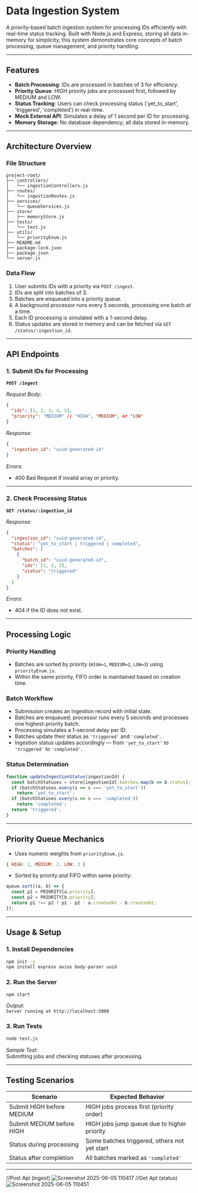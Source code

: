 # Data Ingestion System

A priority-based batch ingestion system for processing IDs efficiently with real-time status tracking. Built with Node.js and Express, storing all data in-memory for simplicity, this system demonstrates core concepts of batch processing, queue management, and priority handling.

---

## Features

- **Batch Processing**: IDs are processed in batches of 3 for efficiency.
- **Priority Queue**: HIGH priority jobs are processed first, followed by MEDIUM and LOW.
- **Status Tracking**: Users can check processing status ('yet_to_start', 'triggered', 'completed') in real-time.
- **Mock External API**: Simulates a delay of 1 second per ID for processing.
- **Memory Storage**: No database dependency; all data stored in-memory.

---

## Architecture Overview

### File Structure

```
project-root/
├── controllers/
│   └── ingestionControllers.js
├── routes/
│   └── ingestionRoutes.js
├── services/
│   └── queueServices.js
├── store/
│   ├── memoryStore.js
├── tests/
│   └── test.js
├── utils/
│   └── priorityEnum.js
├── README.md
├── package-lock.json
├── package.json
└── server.js
```

### Data Flow

1. User submits IDs with a priority via `POST /ingest`.
2. IDs are split into batches of 3.
3. Batches are enqueued into a priority queue.
4. A background processor runs every 5 seconds, processing one batch at a time.
5. Each ID processing is simulated with a 1-second delay.
6. Status updates are stored in memory and can be fetched via `GET /status/:ingestion_id`.

---

## API Endpoints

### 1. Submit IDs for Processing

**`POST /ingest`**

*Request Body*:
```json
{
  "ids": [1, 2, 3, 4, 5],
  "priority": "MEDIUM" // "HIGH", "MEDIUM", or "LOW"
}
```

*Response*:
```json
{
  "ingestion_id": "uuid-generated-id"
}
```

*Errors*:
- 400 Bad Request if invalid array or priority.

---

### 2. Check Processing Status

**`GET /status/:ingestion_id`**

*Response*:
```json
{
  "ingestion_id": "uuid-generated-id",
  "status": "yet_to_start | triggered | completed",
  "batches": [
    {
      "batch_id": "uuid-generated-id",
      "ids": [1, 2, 3],
      "status": "triggered"
    }
  ]
}
```

*Errors*:
- 404 if the ID does not exist.

---

## Processing Logic

### Priority Handling
- Batches are sorted by priority (`HIGH=1`, `MEDIUM=2`, `LOW=3`) using `priorityEnum.js`.
- Within the same priority, FIFO order is maintained based on creation time.

### Batch Workflow
- Submission creates an ingestion record with initial state.
- Batches are enqueued; processor runs every 5 seconds and processes one highest-priority batch.
- Processing simulates a 1-second delay per ID.
- Batches update their status as `'triggered'` and `'completed'`.
- Ingestion status updates accordingly — from `'yet_to_start'` to `'triggered'` to `'completed'`.

### Status Determination
```js
function updateIngestionStatus(ingestionId) {
  const batchStatuses = store[ingestionId].batches.map(b => b.status);
  if (batchStatuses.every(s => s === 'yet_to_start')) 
    return 'yet_to_start';
  if (batchStatuses.every(s => s === 'completed')) 
    return 'completed';
  return 'triggered';
}
```

---

## Priority Queue Mechanics

- Uses numeric weights from `priorityEnum.js`.

```js
{ HIGH: 1, MEDIUM: 2, LOW: 3 }
```

- Sorted by priority and FIFO within same priority:

```js
queue.sort((a, b) => {
  const p1 = PRIORITY[a.priority];
  const p2 = PRIORITY[b.priority];
  return p1 !== p2 ? p1 - p2 : a.createdAt - b.createdAt;
});
```

---

## Usage & Setup

### 1. Install Dependencies
```bash
npm init -y
npm install express axios body-parser uuid
```

### 2. Run the Server
```bash
npm start
```
*Output:*  
`Server running at http://localhost:5000`

### 3. Run Tests
```bash
node test.js
```
*Sample Test:*  
Submitting jobs and checking statuses after processing.

---

## Testing Scenarios

| Scenario                         | Expected Behavior                                               |
|----------------------------------|-----------------------------------------------------------------|
| Submit HIGH before MEDIUM      | HIGH jobs process first (priority order)                        |
| Submit MEDIUM before HIGH      | HIGH jobs jump queue due to higher priority                     |
| Status during processing         | Some batches triggered, others not yet start                   |
| Status after completion          | All batches marked as `'completed'`                            |

---
//Post Api (ingest)
![Screenshot 2025-06-05 110417](https://github.com/user-attachments/assets/78234b2c-2a29-40c3-92e2-9d8a6daf66b0)
//Get Apt (status)
![Screenshot 2025-06-05 110451](https://github.com/user-attachments/assets/feccfc4e-f405-4f60-ae72-9f468b1e4133)
